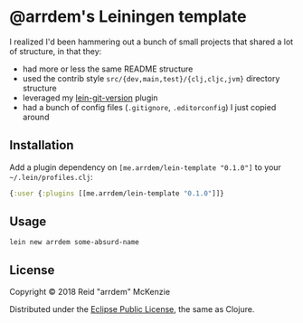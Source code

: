 # @arrdem's Leiningen template

I realized I'd been hammering out a bunch of small projects that shared a lot of structure, in that
they:

- had more or less the same README structure
- used the contrib style `src/{dev,main,test}/{clj,cljc,jvm}` directory structure
- leveraged my [lein-git-version](https://github.com/arrdem/lein-git-version) plugin
- had a bunch of config files (`.gitignore`, `.editorconfig`) I just copied around

## Installation

Add a plugin dependency on `[me.arrdem/lein-template "0.1.0"]` to
your `~/.lein/profiles.clj`:

``` clojure
{:user {:plugins [[me.arrdem/lein-template "0.1.0"]]}
```

## Usage

    lein new arrdem some-absurd-name

## License

Copyright © 2018 Reid "arrdem" McKenzie

Distributed under the [Eclipse Public License](./LICENSE), the same as Clojure.
